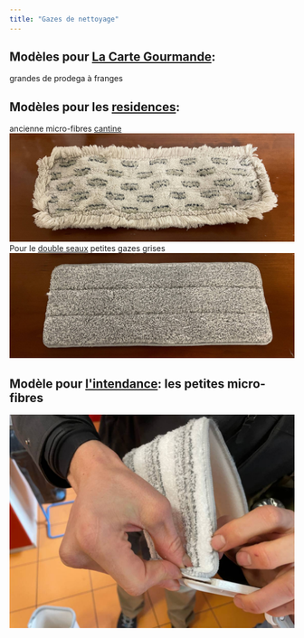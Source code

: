 ```yaml
---
title: "Gazes de nettoyage"
---
```


## Modèles pour [La Carte Gourmande](notes/zones/CarteGourmande.md):
grandes de prodega à franges
## Modèles pour les [residences](notes/zones/Residences.md):
ancienne micro-fibres [cantine](/notes/zones/cantineRuche.md) 
![I_gazes1-2](/notes/pieces_jointes/images/i_nettoyage/i_gazes/I_gazes1-2.jpg)
Pour le [double seaux](/notes/formation/P_DoubleSeaux.md) petites gazes grises
![I_gazes1-1](/notes/pieces_jointes/images/i_nettoyage/i_gazes/I_gazes1-1.jpg)
## Modèle pour [l'intendance](/notes/departements/D_IntendanceTechnique.md): les petites micro-fibres
![I_gazes1-3](/notes/pieces_jointes/images/i_nettoyage/i_gazes/I_gazes1-3.jpg)

